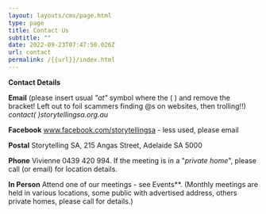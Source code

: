 ```yaml
---
layout: layouts/cms/page.html
type: page
title: Contact Us
subtitle: ""
date: 2022-09-23T07:47:50.026Z
url: contact
permalink: /{{url}}/index.html
---
```

**Contact Details**

**Email**   (please insert usual *"at"* symbol where the ( ) and remove the bracket! Left out to foil scammers finding @s on websites, then trolling!!)\
*contact( )storytellingsa.org.au*

**Facebook**  www.facebook.com/storytellingsa - less used, please email

**Postal**  Storytelling SA, 215 Angas Street, Adelaide SA 5000

**Phone**  Vivienne 0439 420 994. If the meeting is in a "*private home*", please call (or email) for location details.

**In Person** Attend one of our meetings - see Events\*\*. (Monthly meetings are held in various locations, some public with advertised address, others private homes, please call for details.)